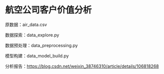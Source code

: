 # 航空公司客户价值分析

原数据：air_data.csv

数据探索：data_explore.py

数据预处理：data_preprocessing.py

模型构建：data_model_build.py

分析报告：https://blog.csdn.net/weixin_38746310/article/details/106818268



